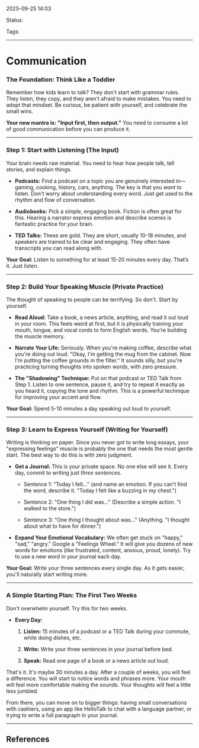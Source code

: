 
2025-09-25 14:03

Status:

Tags:

---
# Communication

### The Foundation: Think Like a Toddler

Remember how kids learn to talk? They don't start with grammar rules. They listen, they copy, and they aren't afraid to make mistakes. You need to adopt that mindset. Be curious, be patient with yourself, and celebrate the small wins.

**Your new mantra is: "Input first, then output."** You need to consume a lot of good communication before you can produce it.

---

### Step 1: Start with Listening (The Input)

Your brain needs raw material. You need to hear how people talk, tell stories, and explain things.

- **Podcasts:** Find a podcast on a topic you are genuinely interested in—gaming, cooking, history, cars, anything. The key is that you _want_ to listen. Don't worry about understanding every word. Just get used to the rhythm and flow of conversation.
    
- **Audiobooks:** Pick a simple, engaging book. Fiction is often great for this. Hearing a narrator express emotion and describe scenes is fantastic practice for your brain.
    
- **TED Talks:** These are gold. They are short, usually 10-18 minutes, and speakers are trained to be clear and engaging. They often have transcripts you can read along with.
    

**Your Goal:** Listen to something for at least 15-20 minutes every day. That’s it. Just listen.

---

### Step 2: Build Your Speaking Muscle (Private Practice)

The thought of speaking to people can be terrifying. So don't. Start by yourself.

- **Read Aloud:** Take a book, a news article, anything, and read it out loud in your room. This feels weird at first, but it is physically training your mouth, tongue, and vocal cords to form English words. You're building the muscle memory.
    
- **Narrate Your Life:** Seriously. When you're making coffee, describe what you're doing out loud. "Okay, I'm getting the mug from the cabinet. Now I'm putting the coffee grounds in the filter." It sounds silly, but you're practicing turning thoughts into spoken words, with zero pressure.
    
- **The "Shadowing" Technique:** Put on that podcast or TED Talk from Step 1. Listen to one sentence, pause it, and try to repeat it exactly as you heard it, copying the tone and rhythm. This is a powerful technique for improving your accent and flow.
    

**Your Goal:** Spend 5-10 minutes a day speaking out loud to yourself.

---

### Step 3: Learn to Express Yourself (Writing for Yourself)

Writing is thinking on paper. Since you never got to write long essays, your "expressing feelings" muscle is probably the one that needs the most gentle start. The best way to do this is with zero judgment.

- **Get a Journal:** This is your private space. No one else will see it. Every day, commit to writing just _three sentences_.
    
    - Sentence 1: "Today I felt..." (and name an emotion. If you can't find the word, describe it. "Today I felt like a buzzing in my chest.")
        
    - Sentence 2: "One thing I did was..." (Describe a simple action. "I walked to the store.")
        
    - Sentence 3: "One thing I thought about was..." (Anything. "I thought about what to have for dinner.")
        
- **Expand Your Emotional Vocabulary:** We often get stuck on "happy," "sad," "angry." Google a "Feelings Wheel." It will give you dozens of new words for emotions (like frustrated, content, anxious, proud, lonely). Try to use a new word in your journal each day.
    

**Your Goal:** Write your three sentences every single day. As it gets easier, you'll naturally start writing more.

---

### A Simple Starting Plan: The First Two Weeks

Don't overwhelm yourself. Try this for two weeks.

- **Every Day:**
    
    1. **Listen:** 15 minutes of a podcast or a TED Talk during your commute, while doing dishes, etc.
        
    2. **Write:** Write your three sentences in your journal before bed.
        
    3. **Speak:** Read one page of a book or a news article out loud.
        

That's it. It's maybe 30 minutes a day. After a couple of weeks, you will feel a difference. You will start to notice words and phrases more. Your mouth will feel more comfortable making the sounds. Your thoughts will feel a little less jumbled.

From there, you can move on to bigger things: having small conversations with cashiers, using an app like HelloTalk to chat with a language partner, or trying to write a full paragraph in your journal.


---
## References